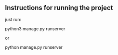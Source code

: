 ## Instructions for running the project

just run: 

python3 manage.py runserver

or

python manage.py runserver

